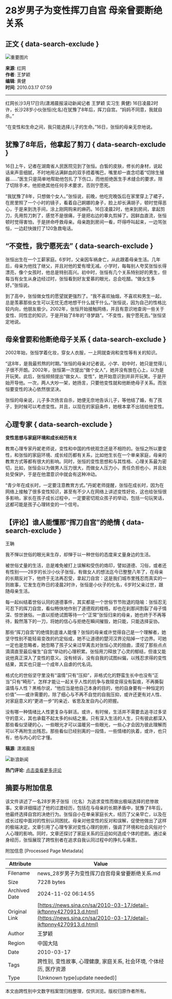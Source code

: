 # 28岁男子为变性挥刀自宫 母亲曾要断绝关系

## 正文 { data-search-exclude }


![重要图片](https://n.sinaimg.cn/sinakd10200/360/w180h180/20221208/6996-f61d7d9fa1e0defff9079fb329bbe345.jpg)

**来源**: 红网  
**作者**: 王梦颖  
**编辑**: 黄健  
**时间**: 2010.03.17 07:59

---

红网长沙3月17日讯(潇湘晨报滚动新闻记者 王梦颖 实习生 黄健) 16日凌晨2时许，长沙28岁小伙张恒(化名)在犹豫了8年后，挥刀自宫。“妈妈不同意，我就自杀。”

“在变性和生命之间，我只能选择儿子的生命。”16日，张恒的母亲无奈地说。

## **犹豫了8年后，他拿起了剪刀** { data-search-exclude }

16日上午，记者在湖南省人民医院见到了张恒。白皙的皮肤，修长的身材，说起话来声音细腻，不时地用沾满鲜血的双手捂着嘴巴，嘴里却一直念叨着“切除生殖器……”医生只是简单地帮助他包扎了下伤口，而他拒绝医生手术缝合的要求，除了切除手术，他拒绝其他任何手术要求，否则宁愿死。

“我犹豫了8年，只想做个女人。”张恒说，前晚，他吃完晚饭后在家里穿上了裙子，在房里照了一个小时的镜子，看着自己婀娜的身子，脸上却长满胡子，顿时觉得恶心，于是来到洗手间，涂上刚网购来的麻药。16日凌晨2时，他来到房间，拿起剪刀，先用剪刀刺了，感觉不是很痛，于是把右边的睾丸剪掉了。因鲜血直流，张恒顿时觉得害怕，于是拼命呼救母亲。母亲跑到房间一看，吓得呼叫起来，一边骂张恒，一边赶快拨打了120急救电话。

## **“不变性，我宁愿死去”** { data-search-exclude }

张恒出生在一个工薪家庭。6岁时，父亲因车祸身亡，从此跟着母亲生活。几年后，母亲为他找了继父，并且对他的爱有增无减。小学时，每每别人夸奖张恒长得漂亮，像个女孩时，他总是特别高兴。初中时，张恒有几个关系特别好的男生，但每当有女生从身边经过时，张恒看到好友爱慕的眼光，总会吃醋。“做女生多好。”张恒说。

到了高中，张恒做女性的愿望就更强烈了。“我不喜欢抽烟，不喜欢和男生一起，总是羡慕那些女生可以无忧无虑地想干什么就干什么。”张恒说，因为自己的性格比较内向，他朋友极少。2002年，张恒开始接触网络，并且有意识地查询一些关于变性、同性恋的知识，于是开始了8年的“寻梦路”。“不变性，我宁愿死去。”张恒坚定地说。

## **母亲曾要和他断绝母子关系** { data-search-exclude }

2002年始，张恒学着化妆，穿女人衣服，一上网就查询和变性等有关的知识。

“这8年，是我最煎熬的时期。”张恒的母亲对记者说。小学、初中时，她只是觉得儿子很不开朗。2002年，张恒第一次提出“做个女人”，她并没有放在心上，以为是开玩笑。此后，张恒频频提出“做女人、变性”，她开始意识到并非开玩笑。于是开始开导他。一次，两人大吵一架，她扬言，只要他变性就和他断绝母子关系。而张恒要变性的决心依然很坚决。

张恒的母亲说，儿子多次扬言自杀，她便无奈地告诉儿子，等他结了婚，有了孩子，到时候可以考虑变性。并且，以现在的家庭条件，她根本拿不出钱给他变性。

## **心理专家** { data-search-exclude }

**变性思想与家庭环境和成长经历有关**

教育心理专家丹妮老师说，变性和中国的传统观念还是不相符的。张恒之所以要变性，和张恒的家庭环境、成长经历都有关系，比如他生长在一个单亲家庭，母亲的教育方式等都有很大的影响。同时，张恒的变性思想和与其性格、心理关系最为密切，比如，张恒会以为做男人压力很大，而做女人压力小，责任负担也小，并且处处受保护，于是在他潜意识中就会有这种冲动。

“青少年在成长时，一定要注意教育方式。”丹妮老师提醒，张恒在成长时，因为在网络上接触了很多变性知识，甚至有不少人在网络上讲述变性好处，这也给张恒很多影响，家长在孩子成长过程中，一定要密切观众孩子的举动，包括一句玩笑话，这都可能是孩子心理转变的一个信号。

## **【评论】谁人能懂那“挥刀自宫”的绝情** { data-search-exclude }

王聃

我不惮以世俗的眼光来生存，却惮于以一种世俗的态度来丈量身边的生活。

被世俗丈量的生活，总是难免被打上误解和受伤的烙印，譬如道德、习俗，或者还有性别——28岁的长沙小伙子张恒，有做女人的想法迄今已整整八年了，在母亲的长期反对下，他终于无法再忍受，拿起刀自宫：这是我们城市里残忍而真实的一则故事，它发生在昨日的凌晨2时许，张恒是小伙子的化名，6岁时父亲过世，跟随母亲生活。

每一起纠结着世俗认同的道德事件，其实都是一个世俗节节败退的隐喻：张恒忍无可忍下的挥刀自宫，看似畅快地作别了道德观的桎梏，却也在刹那间割裂了母子情深、惊世骇俗。一直以拒绝试图等待一个“正常”张恒归来的母亲，她也终于不再等待，毅然落下的一刀，将她的信心与拒绝在瞬间摧毁，她只能，只能选择妥协。

那些“挥刀自宫”的绝情到底谁人能懂？张恒的母亲或许觉得自己是一个理解者，她坚守性别不能轻易变改的约定俗成，她不让道德的楚河汉界沦陷掉一寸边界。可她一定也是忽略者，她忽略了孩子父亲过早离去对张恒心灵的扭曲，漠视了那些点点滴滴直至最后催生“自宫”举动的心理积累。张恒用刀释放了心灵的郁结，但谁又能说他真正深入了变性的意义。没有倾诉，没有自我的试图纠偏，以残忍求得的变性结果，其实也只是一个成年人自虐的代名词。

格式化的世俗坚守里没有“温情”只有“压抑”，非格式化的野蛮生长中也没有“正当”只有“畸形”。怎样才能让一起关乎人性的抗争与救赎变得没有裂痕，不再撕裂温情与人性？黑格尔说，“他应当是他自己本身的目的，他的自身要有一种恒定的价值”——或许需要的，除了细心与不再不自觉的自我压抑，或许还更有对人性、对家庭意义的“更进一步”的亲近、省思及发自内心的把握。

没有哪一种情绪比人性更复杂与鲜活。或许，有时候，生活并不需要去追寻过多坚守的意义，其也承载不起太多的纠结之重。只有深入生活的人生，只有彼此都深入那些看似坚硬的心，一些眼光才可以温暖另一些眼光，一些心才会因为彼此理解而可以不再附生出残忍。那些看似已经别离的一段情，一些情绪的执着，或许，也只有，他与内心的它才懂。

**稿源**: 潇湘晨报

![新浪新闻](https://n.sinaimg.cn/default/80905340/20200331/sinalogo.png)

**热门评论**: [点击查看更多评论](https://cmnt.sina.cn/index?product=comos&index=kftpnny4270913&tj_ch=news&is_clear=0) 

## 摘要与附加信息

<!-- tcd_abstract -->
该文件讲述了一名28岁男子张恒（化名）为追求变性而做出极端选择的悲惨故事。文章详细描述了他的过渡经历，包括在与母亲的长期矛盾中，犹豫了8年后，他最终选择自宫的决绝行为。张恒自小在单亲家庭长大，经历了父亲早亡，以及在成长过程中面对的性别认同困扰。母亲对他变性的反对和误解，促使他做出了这样的极端决定。文章引用了心理专家对变性心理的剖析，强调了环境和社会风俗对个人心理的影响。同时，文章还探讨了家庭关系的压迫如何造成个体的悲剧。通过亲身经历，张恒展现了跨性别者在追求自我认同过程中的挣扎与痛苦。
<!-- tcd_abstract_end -->

附加信息 [Processed Page Metadata]

| Attribute       | Value                                  |
|-----------------|----------------------------------------|
| Filename        | news_28岁男子为变性挥刀自宫母亲曾要断绝关系.md                             |
| Size            | 7228 bytes                           |
| Archived Date   | 2024-11-02 06:14:55                             |
| Original Link   | [https://news.sina.cn/sa/2010-03-17/detail-ikftpnny4270913.d.html](https://news.sina.cn/sa/2010-03-17/detail-ikftpnny4270913.d.html)                       |
| Author          | 王梦颖                               |
| Region          | 中国大陆                               |
| Date            | 2010-03-17                                 |
| Tags            | 跨性别, 变性故事, 心理健康, 家庭关系, 社会环境, 个体经历, 医疗资源                                 |
| Type            | [Unknown type(update needed)]                                 |
<!-- tcd_table_end -->

本文由跨性别中文数字档案馆归档整理，仅供浏览。版权归原作者所有。
